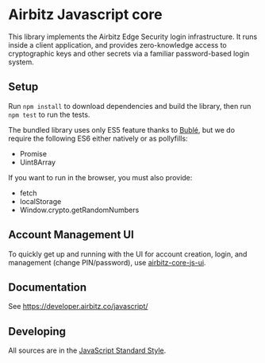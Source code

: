 # Airbitz Javascript core

This library implements the Airbitz Edge Security login infrastructure.
It runs inside a client application, and provides zero-knowledge access to
cryptographic keys and other secrets via a familiar password-based login
system.

## Setup

Run `npm install` to download dependencies and build the library,
then run `npm test` to run the tests.

The bundled library uses only ES5 feature thanks to [Bublé](https://buble.surge.sh),
but we do require the following ES6 either natively or as pollyfills:

* Promise
* Uint8Array

If you want to run in the browser, you must also provide:

* fetch
* localStorage
* Window.crypto.getRandomNumbers

## Account Management UI

To quickly get up and running with the UI for account creation, login, and
management (change PIN/password), use [airbitz-core-js-ui](https://github.com/Airbitz/airbitz-core-js-ui/).

## Documentation

See https://developer.airbitz.co/javascript/

## Developing

All sources are in the [JavaScript Standard Style](http://standardjs.com/).
